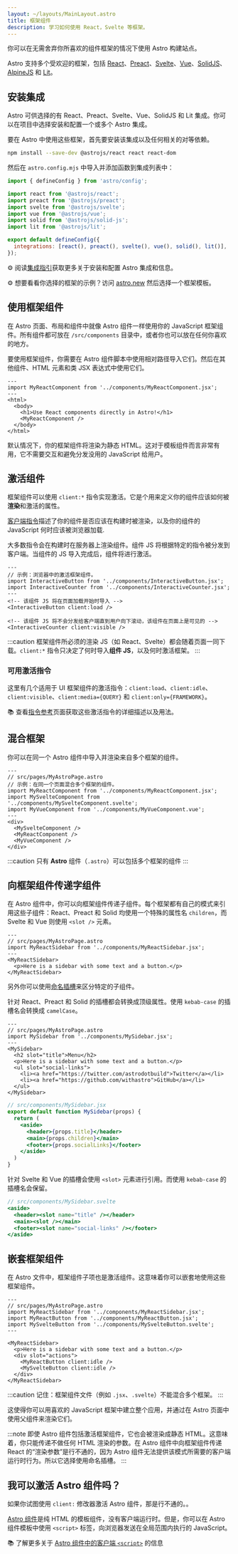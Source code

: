 ```yaml
---
layout: ~/layouts/MainLayout.astro
title: 框架组件
description: 学习如何使用 React，Svelte 等框架。
---
```


你可以在无需舍弃你所喜欢的组件框架的情况下使用 Astro 构建站点。

Astro 支持多个受欢迎的框架，包括 [React](https://reactjs.org/)、[Preact](https://preactjs.com/)、[Svelte](https://svelte.dev/)、[Vue](https://vuejs.org/)、[SolidJS](https://www.solidjs.com/)、[AlpineJS](https://alpinejs.dev/) 和 [Lit](https://lit.dev/)。

## 安装集成

Astro 可供选择的有 React、Preact、Svelte、Vue、SolidJS 和 Lit 集成。你可以在项目中选择安装和配置一个或多个 Astro 集成。

要在 Astro 中使用这些框架，首先要安装该集成以及任何相关的对等依赖。

```bash
npm install --save-dev @astrojs/react react react-dom
```

然后在  `astro.config.mjs` 中导入并添加函数到集成列表中：

```js
import { defineConfig } from 'astro/config';

import react from '@astrojs/react';
import preact from '@astrojs/preact';
import svelte from '@astrojs/svelte';
import vue from '@astrojs/vue';
import solid from '@astrojs/solid-js';
import lit from '@astrojs/lit';

export default defineConfig({
  integrations: [react(), preact(), svelte(), vue(), solid(), lit()],
});
```

⚙️ 阅读[集成指引](/zh-cn/guides/integrations-guide/)获取更多关于安装和配置 Astro 集成和信息。

⚙️ 想要看看你选择的框架的示例？访问 [astro.new](https://astro.new/) 然后选择一个框架模板。

## 使用框架组件

在 Astro 页面、布局和组件中就像 Astro 组件一样使用你的 JavaScript 框架组件。所有组件都可放在 `/src/components` 目录中，或者你也可以放在任何你喜欢的地方。

要使用框架组件，你需要在 Astro 组件脚本中使用相对路径导入它们。然后在其他组件、HTML 元素和类 JSX 表达式中使用它们。

```astro
---
import MyReactComponent from '../components/MyReactComponent.jsx';
---
<html>
  <body>
    <h1>Use React components directly in Astro!</h1>
    <MyReactComponent />
  </body>
</html>
```

默认情况下，你的框架组件将渲染为静态 HTML。这对于模板组件而言非常有用，它不需要交互和避免分发没用的 JavaScript 给用户。

## 激活组件

框架组件可以使用 `client:*` 指令实现激活。它是个用来定义你的组件应该如何被**渲染**和激活的属性。

[客户端指令](/zh-cn/reference/directives-reference/#客户端指令)描述了你的组件是否应该在构建时被渲染，以及你的组件的 JavaScript 何时应该被浏览器加载.

大多数指令会在构建时在服务器上渲染组件。组件 JS 将根据特定的指令被分发到客户端。当组件的 JS 导入完成后，组件将进行激活。

```astro
---
// 示例：浏览器中的激活框架组件。
import InteractiveButton from '../components/InteractiveButton.jsx';
import InteractiveCounter from '../components/InteractiveCounter.jsx';
---
<!-- 该组件 JS 将在页面加载开始时导入 -->
<InteractiveButton client:load />

<!-- 该组件 JS 将不会分发给客户端直到用户向下滚动，该组件在页面上是可见的 -->
<InteractiveCounter client:visible />
```

:::caution
框架组件所必须的渲染 JS（如 React、Svelte）都会随着页面一同下载。`client:*` 指令只决定了何时导入**组件 JS**，以及何时激活框架。
:::

### 可用激活指令

这里有几个适用于 UI 框架组件的激活指令：`client:load`、`client:idle`、`client:visible`、`client:media={QUERY}` 和 `client:only={FRAMEWORK}`。

📚 查看[指令参考](/zh-cn/reference/directives-reference/#客户端指令)页面获取这些激活指令的详细描述以及用法。

## 混合框架

你可以在同一个 Astro 组件中导入并渲染来自多个框架的组件。

```astro
---
// src/pages/MyAstroPage.astro
// 示例：在同一个页面混合多个框架的组件。
import MyReactComponent from '../components/MyReactComponent.jsx';
import MySvelteComponent from '../components/MySvelteComponent.svelte';
import MyVueComponent from '../components/MyVueComponent.vue';
---
<div>
  <MySvelteComponent />
  <MyReactComponent />
  <MyVueComponent />
</div>
```

:::caution
只有 **Astro** 组件（`.astro`）可以包括多个框架的组件
:::

## 向框架组件传递字组件

在 Astro 组件中，你可以向框架组件传递子组件。每个框架都有自己的模式来引用这些子组件：React、Preact 和 Solid 均使用一个特殊的属性名 `children`，而 Svelte 和 Vue 则使用 `<slot />` 元素。

```astro
---
// src/pages/MyAstroPage.astro
import MyReactSidebar from '../components/MyReactSidebar.jsx';
---
<MyReactSidebar>
  <p>Here is a sidebar with some text and a button.</p>
</MyReactSidebar>
```

另外你可以使用[命名插槽](/zh-cn/core-concepts/astro-components/#命名插槽)来区分特定的子组件。

针对 React、Preact 和 Solid 的插槽都会转换成顶级属性。使用 `kebab-case` 的插槽名会转换成 `camelCase`。

```astro
---
// src/pages/MyAstroPage.astro
import MySidebar from '../components/MySidebar.jsx';
---
<MySidebar>
  <h2 slot="title">Menu</h2>
  <p>Here is a sidebar with some text and a button.</p>
  <ul slot="social-links">
    <li><a href="https://twitter.com/astrodotbuild">Twitter</a></li>
    <li><a href="https://github.com/withastro">GitHub</a></li>
  </ul>
</MySidebar>
```

```jsx
// src/components/MySidebar.jsx
export default function MySidebar(props) {
  return (
    <aside>
      <header>{props.title}</header>
      <main>{props.children}</main>
      <footer>{props.socialLinks}</footer>
    </aside>
  )
}
```

针对 Svelte 和 Vue 的插槽会使用 `<slot>` 元素进行引用。而使用 `kebab-case` 的插槽名会保留。

```jsx
// src/components/MySidebar.svelte
<aside>
  <header><slot name="title" /></header>
  <main><slot /></main>
  <footer><slot name="social-links" /></footer>
</aside>
```

## 嵌套框架组件

在 Astro 文件中，框架组件子项也是激活组件。这意味着你可以嵌套地使用这些框架组件。

```astro
---
// src/pages/MyAstroPage.astro
import MyReactSidebar from '../components/MyReactSidebar.jsx';
import MyReactButton from '../components/MyReactButton.jsx';
import MySvelteButton from '../components/MySvelteButton.svelte';
---

<MyReactSidebar>
  <p>Here is a sidebar with some text and a button.</p>
  <div slot="actions">
    <MyReactButton client:idle />
    <MySvelteButton client:idle />
  </div>
</MyReactSidebar>
```

:::caution
记住：框架组件文件（例如 `.jsx`、`.svelte`）不能混合多个框架。
:::

这使得你可以用喜欢的 JavaScript 框架中建立整个应用，并通过在 Astro 页面中使用父组件来渲染它们。

:::note
即使 Astro 组件包括激活框架组件，它也会被渲染成静态 HTML。这意味着，你只能传递不做任何 HTML 渲染的参数。在 Astro 组件中向框架组件传递 React 的“渲染参数”是行不通的，因为 Astro 组件无法提供该模式所需要的客户端运行时行为。所以它选择使用命名插槽。
:::

## 我可以激活 Astro 组件吗？

如果你试图使用 `client:` 修改器激活 Astro 组件，那是行不通的。。

[Astro 组件](/zh-cn/core-concepts/astro-components/)是纯 HTML 的模板组件，没有客户端运行时。但是，你可以在 Astro 组件模板中使用 `<script>` 标签，向浏览器发送在全局范围内执行的 JavaScript。

📚 了解更多关于 [Astro 组件中的客户端 `<script>`](/zh-cn/core-concepts/astro-components/#客户端脚本) 的信息

[mdn-io]: https://developer.mozilla.org/en-US/docs/Web/API/Intersection_Observer_API
[mdn-ric]: https://developer.mozilla.org/en-US/docs/Web/API/Window/requestIdleCallback
[mdn-mm]: https://developer.mozilla.org/en-US/docs/Web/API/Window/matchMedia
